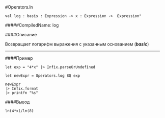 #Operators.ln 

	val log : basis : Expression -> x : Expression ->  Expression"


#####CompiledName: log


####Описание

Возвращает логарифм выражения с указанным основанием (***basic***) 
    
----------

####Пример
    
    let exp = "4*x" |> Infix.parseOrUndefined
    
    let newExpr = Operators.log 8Q exp 
    
    newExpr
    |> Infix.format
    |> printfn "%s"

####Вывод

    ln(4*x)/ln(8)


